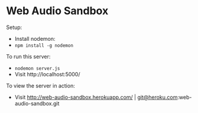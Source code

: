 Web Audio Sandbox
=============

Setup:
  * Install nodemon:
  * `npm install -g nodemon`

To run this server:

  * `nodemon server.js`
  * Visit http://localhost:5000/

To view the server in action:

  * Visit http://web-audio-sandbox.herokuapp.com/ | git@heroku.com:web-audio-sandbox.git



